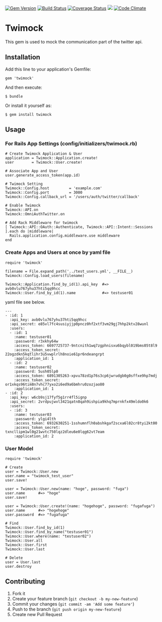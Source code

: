 [![Gem Version](https://badge.fury.io/rb/twimock.svg)](http://badge.fury.io/rb/twimock)
[![Build Status](https://travis-ci.org/ogawatti/twimock.svg?branch=master)](https://travis-ci.org/ogawatti/twimock)
[![Coverage Status](https://coveralls.io/repos/ogawatti/twimock/badge.png?branch=master)](https://coveralls.io/r/ogawatti/twimock?branch=master)
[<img src="https://gemnasium.com/ogawatti/twimock.png" />](https://gemnasium.com/ogawatti/twimock)
[![Code Climate](https://codeclimate.com/github/ogawatti/twimock.png)](https://codeclimate.com/github/ogawatti/twimock)

# Twimock

This gem is used to mock the communication part of the twitter api.

## Installation

Add this line to your application's Gemfile:

    gem 'twimock'

And then execute:

    $ bundle

Or install it yourself as:

    $ gem install twimock

## Usage

### For Rails App Settings (config/initializers/twimock.rb)

    # Create Twimock Application & User
    application = Twimock::Application.create!
    user        = Twimock::User.create!

    # Associate App and User
    user.generate_access_token(app.id)

    # Twimock Setting
    Twimock::Config.host         = 'example.com'
    Twimock::Config.port         = 3000
    Twimock::Config.callback_url = '/users/auth/twitter/callback'

    # Enable Twimock
    Twimock::API.on
    Twimock::OmniAuthTwitter.on

    # Add Rack Middleware for twimock
    [ Twimock::API::OAuth::Authenticate, Twimock::API::Intent::Sessions ].each do |middleware|
      Rails.application.config.middleware.use middleware
    end

### Create Apps and Users at once by yaml file

    require 'twimock'

    filename = File.expand_path('../test_users.yml', __FILE__)
    Twimock::Config.load_users(filename)

    Twimock::Application.find_by_id(1).api_key  #=> avb0vlu767yhu37hti5qq9hcc
    Twimock::User.find_by_id(1).name            #=> testuser01

yaml file see below.

    ---
    - :id: 1
      :api_key: avb0vlu767yhu37hti5qq9hcc
      :api_secret: e85vl7fc4susiyjjp0pncz0hf2xtf3vm29gj7hhp2ktv28wunl
      :users:
      - :id: 1
        :name: testuser01
        :password: r3xkhy64w
        :access_token: 6697725737-9ntcnith1wq7zgphnisxu6bqybl019bms05t8l9
        :access_token_secret: 22ogzdkn5kqtlihr3u5vwplrlh8noie61pr6ndeangrpt
        :application_id: 1
      - :id: 2
        :name: testuser02
        :password: 5ush05lp0
        :access_token: 6891305263-xpvu78zd1p76s3cp6jwrudgb0g0sffxe9hp7mdj
        :access_token_secret: or1xkqs96tim8n7vhc77yxo2i6ed9a6bmhru0zozjao80
        :application_id: 1
    - :id: 2
      :api_key: w6cb9sj17fyf5g1rr4fl5ignp
      :api_secret: 2vrdpujwvl3421qatn8qah9ishpia9khq7mprnkfx49mldo0k6
      :users:
      - :id: 3
        :name: testuser03
        :password: ylgi4lth
        :access_token: 6932630251-1sshumnflh0abshkgaf2scxa6l02cr8tyi2kt00
        :access_token_secret: txncllipm1wl0g21wvtc750lqz2dleu6e0lqg62vt7eam
        :application_id: 2

### User Model

    require 'twimock'

    # Create
    user = Twimock::User.new
    user.name = "twimock_test_user"
    user.save!

    user = Twimock::User.new(name: "hoge", password: "fuga")
    user.name      #=> "hoge"
    user.save!

    user = Twimock::User.create!(name: "hogehoge", password: "fugafuga")
    user.name      #=> "hogehoge"
    user.password  #=> "fugafuga"

    # Find
    Twimock::User.find_by_id(1)
    Twimock::User.find_by_name("testuser01")
    Twimock::User.where(name: "testuser02")
    Twimock::User.all
    Twimock::User.first
    Twimock::User.last

    # Delete
    user = User.last
    user.destroy

## Contributing

1. Fork it
2. Create your feature branch (`git checkout -b my-new-feature`)
3. Commit your changes (`git commit -am 'Add some feature'`)
4. Push to the branch (`git push origin my-new-feature`)
5. Create new Pull Request
